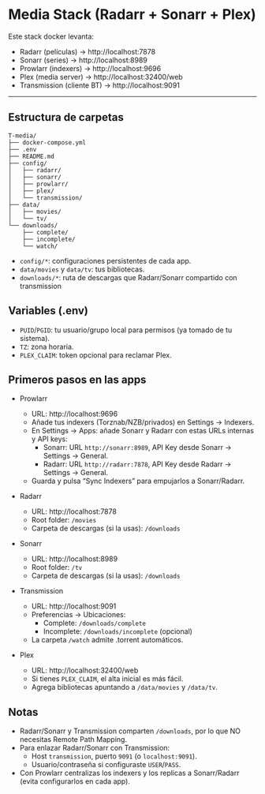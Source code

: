 # Media Stack (Radarr + Sonarr + Plex)

Este stack docker levanta:
- Radarr (películas) → http://localhost:7878
- Sonarr (series) → http://localhost:8989
- Prowlarr (indexers) → http://localhost:9696
- Plex (media server) → http://localhost:32400/web
- Transmission (cliente BT) → http://localhost:9091

---

## Estructura de carpetas

```
T-media/
├── docker-compose.yml
├── .env
├── README.md
├── config/
│   ├── radarr/
│   ├── sonarr/
│   ├── prowlarr/
│   ├── plex/
│   └── transmission/
├── data/
│   ├── movies/
│   └── tv/
└── downloads/
    ├── complete/
    ├── incomplete/
    └── watch/
```

- `config/*`: configuraciones persistentes de cada app.
- `data/movies` y `data/tv`: tus bibliotecas.
- `downloads/*`: ruta de descargas que Radarr/Sonarr compartido con transmission

## Variables (.env)

- `PUID`/`PGID`: tu usuario/grupo local para permisos (ya tomado de tu sistema).
- `TZ`: zona horaria.
- `PLEX_CLAIM`: token opcional para reclamar Plex.


## Primeros pasos en las apps

- Prowlarr
  - URL: http://localhost:9696
  - Añade tus indexers (Torznab/NZB/privados) en Settings → Indexers.
  - En Settings → Apps: añade Sonarr y Radarr con estas URLs internas y API keys:
    - Sonarr: URL `http://sonarr:8989`, API Key desde Sonarr → Settings → General.
    - Radarr: URL `http://radarr:7878`, API Key desde Radarr → Settings → General.
  - Guarda y pulsa “Sync Indexers” para empujarlos a Sonarr/Radarr.

- Radarr
  - URL: http://localhost:7878
  - Root folder: `/movies`
  - Carpeta de descargas (si la usas): `/downloads`
  
- Sonarr
  - URL: http://localhost:8989
  - Root folder: `/tv`
  - Carpeta de descargas (si la usas): `/downloads`

- Transmission
  - URL: http://localhost:9091
  - Preferencias → Ubicaciones:
    - Complete: `/downloads/complete`
    - Incomplete: `/downloads/incomplete` (opcional)
  - La carpeta `/watch` admite .torrent automáticos.

- Plex
  - URL: http://localhost:32400/web
  - Si tienes `PLEX_CLAIM`, el alta inicial es más fácil.
  - Agrega bibliotecas apuntando a `/data/movies` y `/data/tv`.

## Notas

- Radarr/Sonarr y Transmission comparten `/downloads`, por lo que NO necesitas Remote Path Mapping.
- Para enlazar Radarr/Sonarr con Transmission:
  - Host `transmission`, puerto `9091` (o `localhost:9091`).
  - Usuario/contraseña si configuraste `USER`/`PASS`.
- Con Prowlarr centralizas los indexers y los replicas a Sonarr/Radarr (evita configurarlos en cada app).

